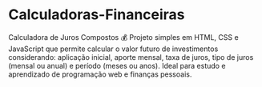 # Calculadoras-Financeiras
Calculadora de Juros Compostos 💰 Projeto simples em HTML, CSS e JavaScript que permite calcular o valor futuro de investimentos considerando: aplicação inicial, aporte mensal, taxa de juros, tipo de juros (mensal ou anual) e período (meses ou anos). Ideal para estudo e aprendizado de programação web e finanças pessoais.
